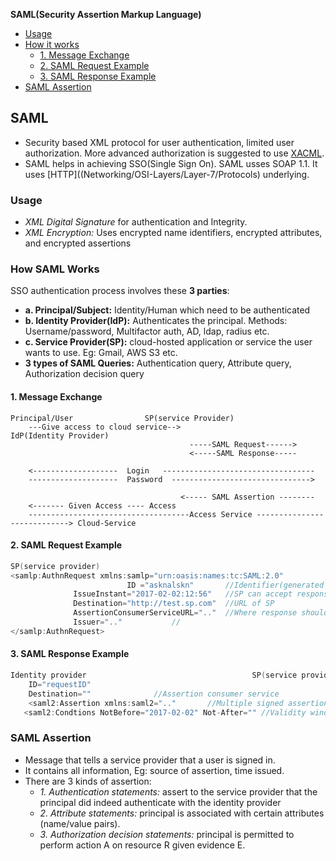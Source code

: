 **SAML(Security Assertion Markup Language)**
- [Usage](#use)
- [How it works](#how)
  - [1. Message Exchange](#msg)
  - [2. SAML Request Example](#req)
  - [3. SAML Response Example](#res)
- [SAML Assertion](#assert)

## SAML
- Security based XML protocol for user authentication, limited user authorization. More advanced authorization is suggested to use [XACML](https://en.wikipedia.org/wiki/XACML).
- SAML helps in achieving SSO(Single Sign On). SAML usses SOAP 1.1. It uses [HTTP]((Networking/OSI-Layers/Layer-7/Protocols) underlying.

<a name=use></a>
### Usage
- *XML Digital Signature* for authentication and Integrity.
- *XML Encryption:* Uses encrypted name identifiers, encrypted attributes, and encrypted assertions

<a name=how></a>
### How SAML Works
SSO authentication process involves these **3 parties**:
  - **a. Principal/Subject:** Identity/Human which need to be authenticated
  - **b. Identity Provider(IdP):** Authenticates the principal. Methods: Username/password, Multifactor auth, AD, ldap, radius etc.
  - **c. Service Provider(SP):** cloud-hosted application or service the user wants to use. Eg: Gmail, AWS S3 etc.
- **3 types of SAML Queries:** Authentication query, Attribute query, Authorization decision query

<a name=msg></a>
#### 1. Message Exchange
```console
Principal/User                SP(service Provider)
    ---Give access to cloud service-->                        IdP(Identity Provider)
                                        -----SAML Request------>
                                        <-----SAML Response-----

    <-------------------  Login   ----------------------------------
    --------------------  Password  ------------------------------->
      
                                      <----- SAML Assertion --------
    <------- Given Access ---- Access
    ------------------------------------Access Service ----------------------------> Cloud-Service
```

<a name=req></a>
#### 2. SAML Request Example
```c
SP(service provider)                                                                   Identity Provider
<samlp:AuthnRequest xmlns:samlp="urn:oasis:names:tc:SAML:2.0"			-------->
                          ID ="asknalskn"		//Identifier(generated by SP)
			  IssueInstant="2017-02-02:12:56"	//SP can accept response before this time
			  Destination="http://test.sp.com"	//URL of SP
			  AssertionConsumerServiceURL=".."	//Where response should goto when user is authenticated
			  Issuer=".."			//
</samlp:AuthnRequest>
```

<a name=res></a>
#### 3. SAML Response Example
```c
Identity provider	                                  SP(service provider)
    ID="requestID"
    Destination=""				//Assertion consumer service
    <saml2:Assertion xmlns:saml2=".."		//Multiple signed assertions
   <saml2:Condtions NotBefore="2017-02-02" Not-After=""	//Validity windows for response
```

<a name=assert></a>
### SAML Assertion
- Message that tells a service provider that a user is signed in.
- It contains all information, Eg: source of assertion, time issued.
- There are 3 kinds of assertion:
  - *1. Authentication statements:* assert to the service provider that the principal did indeed authenticate with the identity provider
  - *2. Attribute statements:* principal is associated with certain attributes (name/value pairs).
  - *3. Authorization decision statements:* principal is permitted to perform action A on resource R given evidence E.
